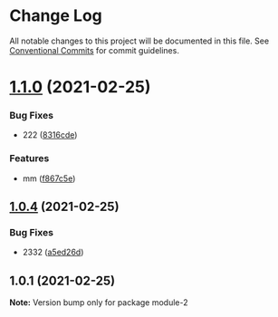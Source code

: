 # Change Log

All notable changes to this project will be documented in this file.
See [Conventional Commits](https://conventionalcommits.org) for commit guidelines.

# [1.1.0](https://github.com/ZengTianShengZ/lerna-demo2/compare/module-2@1.0.4...module-2@1.1.0) (2021-02-25)


### Bug Fixes

* 222 ([8316cde](https://github.com/ZengTianShengZ/lerna-demo2/commit/8316cdeaedbce9f9abf954c25d43a0f2b8c074ee))


### Features

* mm ([f867c5e](https://github.com/ZengTianShengZ/lerna-demo2/commit/f867c5ee031cee7e1e8bc849a185d9b1a8d52c78))





## [1.0.4](https://github.com/ZengTianShengZ/lerna-demo2/compare/module-2@1.0.3...module-2@1.0.4) (2021-02-25)


### Bug Fixes

* 2332 ([a5ed26d](https://github.com/ZengTianShengZ/lerna-demo2/commit/a5ed26d73c2057ec0436b1c30930aeba0dda0877))





## 1.0.1 (2021-02-25)

**Note:** Version bump only for package module-2
